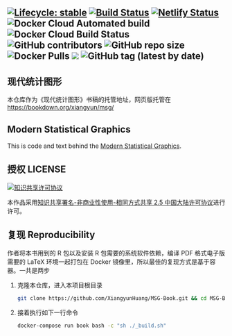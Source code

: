 [![Lifecycle: stable](https://img.shields.io/badge/lifecycle-stable-brightgreen.svg)](https://www.tidyverse.org/lifecycle/#stable) [![Build Status](https://travis-ci.com/XiangyunHuang/MSG-Book.svg?branch=master)](https://travis-ci.com/XiangyunHuang/MSG-Book) [![Netlify Status](https://api.netlify.com/api/v1/badges/bb36db58-2a81-4e96-8397-5f9384138185/deploy-status)](https://app.netlify.com/sites/nostalgic-boyd-830eb6/deploys) ![Docker Cloud Automated build](https://img.shields.io/docker/cloud/automated/xiangyunhuang/msg-book) ![Docker Cloud Build Status](https://img.shields.io/docker/cloud/build/xiangyunhuang/msg-book) ![GitHub contributors](https://img.shields.io/github/contributors/xiangyunhuang/msg-book) ![GitHub repo size](https://img.shields.io/github/repo-size/xiangyunhuang/msg-book) ![Docker Pulls](https://img.shields.io/docker/pulls/xiangyunhuang/msg-book) [![](https://images.microbadger.com/badges/image/xiangyunhuang/msg-book.svg)](https://microbadger.com/images/xiangyunhuang/msg-book "Get your own image badge on microbadger.com") ![GitHub tag (latest by date)](https://img.shields.io/github/v/tag/xiangyunhuang/msg-book)
---

## 现代统计图形

本仓库作为《现代统计图形》书稿的托管地址，网页版托管在 <https://bookdown.org/xiangyun/msg/>

## Modern Statistical Graphics

This is code and text behind the [Modern Statistical Graphics](https://bookdown.org/xiangyun/msg/).

## 授权 LICENSE

<a rel="license" href="https://creativecommons.org/licenses/by-nc-sa/2.5/cn/"><img alt="知识共享许可协议" style="border-width:0" src="https://i.creativecommons.org/l/by-nc-sa/2.5/cn/88x31.png" /></a>

本作品采用<a rel="license" href="https://creativecommons.org/licenses/by-nc-sa/2.5/cn/">知识共享署名-非商业性使用-相同方式共享 2.5 中国大陆许可协议</a>进行许可。

## 复现 Reproducibility

作者将本书用到的 R 包以及安装 R 包需要的系统软件依赖，编译 PDF 格式电子版需要的 LaTeX 环境一起打包在 Docker 镜像里，所以最佳的复现方式是基于容器。一共是两步

1. 克隆本仓库，进入本项目根目录

    ```bash
    git clone https://github.com/XiangyunHuang/MSG-Book.git && cd MSG-Book
    ```

1. 接着执行如下一行命令

    ```bash
    docker-compose run book bash -c "sh ./_build.sh"
    ```
